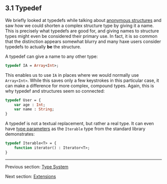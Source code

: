 ## 3.1 Typedef

We briefly looked at typedefs while talking about [anonymous structures](2.5-Anonymous_Structure.md) and saw how we could shorten a complex structure type by giving it a name. This is precisely what typedefs are good for, and giving names to structure types might even be considered their primary use. In fact, it is so common that the distinction appears somewhat blurry and many haxe users consider typedefs to actually **be** the structure.

A typedef can give a name to any other type:

```haxe
typedef IA = Array<Int>;
```
This enables us to use `IA` in places where we would normally use `Array<Int>`. While this saves only a few keystrokes in this particular case, it can make a difference for more complex, compound types. Again, this is why typedef and structures seem so connected:

```haxe
typedef User = {
    var age : Int;
    var name : String;
}
```
A typedef is not a textual replacement, but rather a real type. It can even have [type parameters](3.2-Type_Parameters.md) as the `Iterable` type from the standard library demonstrates:

```haxe
typedef Iterable<T> = {
	function iterator() : Iterator<T>;
}
```

---

Previous section: [Type System](3-Type_System.md)

Next section: [Extensions](3.1.1-Extensions.md)
